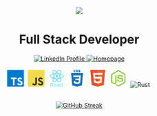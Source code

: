<div id="header" align="center">
  <img src="https://avatars.githubusercontent.com/u/1580357?v=4" width="100"/>

  # Full Stack Developer

  <div id="badges">
    <a href="https://www.linkedin.com/in/svenvowe/">
      <img src="https://img.shields.io/badge/LinkedIn-visit-blue" alt="LinkedIn Profile"/>
    </a>
    <a href="https://svenvowe.de">
      <img src="https://img.shields.io/badge/Homepage-visit-brightgreen" alt="Homepage"/>
    </a>
  </div>

  <br />
  
  <div>
    <img src="https://github.com/devicons/devicon/blob/master/icons/typescript/typescript-original.svg" title="TypeScript" alt="TypeScript" width="40" height="40"/>&nbsp;
    <img src="https://github.com/devicons/devicon/blob/master/icons/javascript/javascript-original.svg" title="JavaScript" alt="JavaScript" width="40" height="40"/>&nbsp;
    <img src="https://github.com/devicons/devicon/blob/master/icons/react/react-original-wordmark.svg" title="React" alt="React" width="40" height="40"/>&nbsp;
    <img src="https://github.com/devicons/devicon/blob/master/icons/css3/css3-plain-wordmark.svg"  title="CSS3" alt="CSS" width="40" height="40"/>&nbsp;
    <img src="https://github.com/devicons/devicon/blob/master/icons/html5/html5-original.svg" title="HTML5" alt="HTML" width="40" height="40"/>&nbsp;
    <img src="https://github.com/devicons/devicon/blob/master/icons/nodejs/nodejs-plain.svg" title="NodeJS" alt="NodeJS" width="40" height="40"/>&nbsp;
    <img src="[https://github.com/devicons/devicon/blob/master/icons/rust/rust-plain.svg](https://user-images.githubusercontent.com/1580357/197813448-299e0ec5-a5e7-4262-8a42-c7a799fc9c7e.png)" title="Rust" alt="Rust" width="40" height="40"/>&nbsp;
  </div>


  <br />
  
  [![GitHub Streak](https://github-readme-streak-stats.herokuapp.com?user=nuclearglow&theme=dark&hide_border=true)](https://git.io/streak-stats)
</div>
